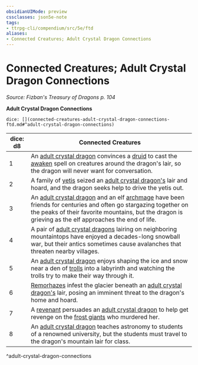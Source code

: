 ```yaml
---
obsidianUIMode: preview
cssclasses: json5e-note
tags:
- ttrpg-cli/compendium/src/5e/ftd
aliases:
- Connected Creatures; Adult Crystal Dragon Connections
---
```

# Connected Creatures; Adult Crystal Dragon Connections
*Source: Fizban's Treasury of Dragons p. 104* 

**Adult Crystal Dragon Connections**

`dice: [](connected-creatures-adult-crystal-dragon-connections-ftd.md#^adult-crystal-dragon-connections)`

| dice: d8 | Connected Creatures |
|----------|---------------------|
| 1 | An [adult crystal dragon](Інструменти%20ДМ/CLI/bestiary/dragon/adult-crystal-dragon-ftd.md) convinces a [druid](Інструменти%20ДМ/CLI/bestiary/humanoid/druid-xmm.md) to cast the [awaken](Інструменти%20ДМ/CLI/spells/awaken-xphb.md) spell on creatures around the dragon's lair, so the dragon will never want for conversation. |
| 2 | A family of [yetis](Інструменти%20ДМ/CLI/bestiary/monstrosity/yeti-xmm.md) seized an [adult crystal dragon's](Інструменти%20ДМ/CLI/bestiary/dragon/adult-crystal-dragon-ftd.md) lair and hoard, and the dragon seeks help to drive the yetis out. |
| 3 | An [adult crystal dragon](Інструменти%20ДМ/CLI/bestiary/dragon/adult-crystal-dragon-ftd.md) and an elf [archmage](Інструменти%20ДМ/CLI/bestiary/humanoid/archmage-xmm.md) have been friends for centuries and often go stargazing together on the peaks of their favorite mountains, but the dragon is grieving as the elf approaches the end of life. |
| 4 | A pair of [adult crystal dragons](Інструменти%20ДМ/CLI/bestiary/dragon/adult-crystal-dragon-ftd.md) lairing on neighboring mountaintops have enjoyed a decades-long snowball war, but their antics sometimes cause avalanches that threaten nearby villages. |
| 5 | An [adult crystal dragon](Інструменти%20ДМ/CLI/bestiary/dragon/adult-crystal-dragon-ftd.md) enjoys shaping the ice and snow near a den of [trolls](Інструменти%20ДМ/CLI/bestiary/giant/troll-xmm.md) into a labyrinth and watching the trolls try to make their way through it. |
| 6 | [Remorhazes](Інструменти%20ДМ/CLI/bestiary/monstrosity/remorhaz-xmm.md) infest the glacier beneath an [adult crystal dragon's](Інструменти%20ДМ/CLI/bestiary/dragon/adult-crystal-dragon-ftd.md) lair, posing an imminent threat to the dragon's home and hoard. |
| 7 | A [revenant](Інструменти%20ДМ/CLI/bestiary/undead/revenant-xmm.md) persuades an [adult crystal dragon](Інструменти%20ДМ/CLI/bestiary/dragon/adult-crystal-dragon-ftd.md) to help get revenge on the [frost giants](Інструменти%20ДМ/CLI/bestiary/giant/frost-giant-xmm.md) who murdered her. |
| 8 | An [adult crystal dragon](Інструменти%20ДМ/CLI/bestiary/dragon/adult-crystal-dragon-ftd.md) teaches astronomy to students of a renowned university, but the students must travel to the dragon's mountain lair for class. |
^adult-crystal-dragon-connections